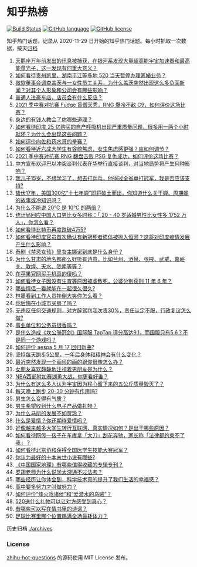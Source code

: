 # 知乎热榜
[![Build Status](https://github.com/ToWeLong/zhihu-hot-questions/workflows/CI/badge.svg)](https://github.com/ToWeLong/zhihu-hot-questions/actions)
[![GitHub language](https://img.shields.io/badge/language-golang-orange.svg)](https://golang.org/)
[![GitHub license](https://img.shields.io/github/license/ToWeLong/zhihu-hot-questions)](https://github.com/ToWeLong/zhihu-hot-questions/blob/main/LICENSE)

知乎热门话题，记录从 2020-11-29 日开始的知乎热门话题。每小时抓取一次数据，按天[归档](./archives)

<!-- BEGIN -->

1. [天鹅座万年前发出的讯息被捕获，在银河系发现大量超高能宇宙加速器和最高能量光子，这一发现有何重大意义？](https://www.zhihu.com/question/459873347)
1. [如何看待贵州凯里、湖南平江等多地 520 当天暂停办理离婚业务？](https://www.zhihu.com/question/459749764)
1. [微软董事会调查盖茨与一女性员工关系，为什么盖茨突然出现这么多负面新闻？对其个人形象和公司会有哪些影响？](https://www.zhihu.com/question/459873120)
1. [普通人进豪车店，店员会有什么反应？](https://www.zhihu.com/question/40852072)
1. [2021 季中赛对抗赛 Fudge 盲僧天秀，RNG 爆冷不敌 C9，如何评价这场比赛？](https://www.zhihu.com/question/460014492)
1. [身边的有钱人教会了你哪些道理？](https://www.zhihu.com/question/430653175)
1. [如何看待印度 25 亿购买的自产呼吸机出现严重质量问题，很多用一两个小时就坏？为什么会出现这些问题？](https://www.zhihu.com/question/459351191)
1. [如何评价向佐和药水哥的拳赛？](https://www.zhihu.com/question/459765039)
1. [如何看待近六成大学生有容貌焦虑，女生焦虑感更强？应如何调节？](https://www.zhihu.com/question/446241093)
1. [2021 季中赛对抗赛 RNG 翻盘击败 PSG 复仇成功，如何评价这场比赛？](https://www.zhihu.com/question/459980638)
1. [中方宣布欢迎巴以冲突谈判代表在华举行直接谈判，对当地局势将产生何种影响？](https://www.zhihu.com/question/459778849)
1. [我儿子15岁，不想学习了，想去打乒乓，他得过全省单打冠军，我是否应该支持?](https://www.zhihu.com/question/456960345)
1. [蛰伏17年，美国300亿“十七年蝉”即将破土而出，你知道什么关于蝉、周期蝉的故事或冷知识吗？](https://www.zhihu.com/question/459355817)
1. [为什么不能说 20℃ 是 10℃ 的两倍？](https://www.zhihu.com/question/25112140)
1. [统计局回应中国人口男比女多时称：「 20 - 40 岁适婚男性比女性多 1752 万人」，你怎么看？](https://www.zhihu.com/question/459890468)
1. [如何看待比特币再度跌破4万5?](https://www.zhihu.com/question/459874779)
1. [如何看待印度官员首次确认有新冠死者遗体被抛入恒河？这将对印度疫情发展产生什么影响？](https://www.zhihu.com/question/459878844)
1. [泰剧《禁忌女孩》里女主娜诺到底是什么身份？](https://www.zhihu.com/question/407927126)
1. [为什么甘肃的地名都那么好听有诗意，比如兰州、酒泉、张掖、武威、嘉峪关、敦煌、天水、陇南等等？](https://www.zhihu.com/question/343852891)
1. [在苹果官网买手机真的傻吗？](https://www.zhihu.com/question/447287590)
1. [如何看待女子因没有生育等原因被虐致死，公婆分别获刑 11 年 6 年？](https://www.zhihu.com/question/459407583)
1. [哪些情侣一看就能在一起很久很久?](https://www.zhihu.com/question/309398217)
1. [林墨看到工作人员摔倒大笑你怎么看？](https://www.zhihu.com/question/459874652)
1. [你后悔在小城市买房了吗？](https://www.zhihu.com/question/449925888)
1. [无违反任何交通规则，对方醉驾判我次责30%，责任认定不服，行政复议怎么做?](https://www.zhihu.com/question/456577306)
1. [事业单位和公务员很香吗？](https://www.zhihu.com/question/458608927)
1. [是什么造成《坎公骑冠剑》国际服 TapTap 评分高达9.1，而国服只有5.6？不是同一个游戏吗？](https://www.zhihu.com/question/457083092)
1. [如何评价 aespa 5 月 17 回归新曲?](https://www.zhihu.com/question/459951978)
1. [坚持每天跑步5公里，一年后身体和精神会有什么变化？](https://www.zhihu.com/question/422797771)
1. [最近突然发现一个画师的画的跟你很像怎么办？](https://www.zhihu.com/question/458314529)
1. [女朋友喜欢静静地注视着男朋友是为什么？](https://www.zhihu.com/question/309919749)
1. [NBA西部附加赛湖勇大战，你更看好谁？](https://www.zhihu.com/question/459872947)
1. [为什么有这么多人认为宇宙因为程心留下来的五公斤质量毁灭了？](https://www.zhihu.com/question/459631568)
1. [每天晚上跑步 20-30 分钟有作用吗?](https://www.zhihu.com/question/435607815)
1. [男生怎么变得有气质？](https://www.zhihu.com/question/29569463)
1. [男生希望收到什么电子产品做礼物？](https://www.zhihu.com/question/59448723)
1. [为什么马丽的发展不如贾玲？](https://www.zhihu.com/question/459059707)
1. [什么是爱情？你还期待爱情吗？](https://www.zhihu.com/question/314617726)
1. [好像越来越多大学生转行互联网，真实情况如何？是出于哪些原因？](https://www.zhihu.com/question/459260995)
1. [如何看待网传一孩子在车库拿「大刀」刮花奔驰，家长称「法律都约束不了我」？](https://www.zhihu.com/question/459405484)
1. [如何看待北京协和获得全国医学生技能大赛冠军？](https://www.zhihu.com/question/459799913)
1. [你认为最好的十本末世小说有哪些?](https://www.zhihu.com/question/403545900)
1. [《中国国家地理》有哪些值得收藏的专辑专刊？](https://www.zhihu.com/question/36595394)
1. [罗翔老师为什么说学太深通不过法考？](https://www.zhihu.com/question/453113816)
1. [哪些经历让你体会到，科学技术真的提升了我们生活的幸福感？](https://www.zhihu.com/question/459895565)
1. [高中要多努力才叫做努力？](https://www.zhihu.com/question/60440328)
1. [如何评价“烽火戏诸侯”和“爱潜水的乌贼”？](https://www.zhihu.com/question/450823839)
1. [520送什么礼物可以让对方感受到真心？](https://www.zhihu.com/question/323398197)
1. [有哪些可以写在情书里的诗词？](https://www.zhihu.com/question/455186664)
1. [足球比赛里哪个位置踢满全场最耗体力？](https://www.zhihu.com/question/453006393)

<!-- END -->

历史归档 [./archives](./archives)


### License
[zhihu-hot-questions](https://github.com/towelong/zhihu-hot-questions) 的源码使用 MIT License 发布。